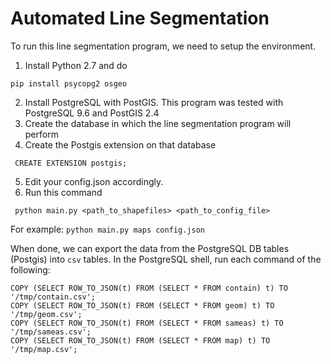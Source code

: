 # Automated Line Segmentation

To run this line segmentation program, we need to setup the environment.
1. Install Python 2.7 and do
```
pip install psycopg2 osgeo
```
2. Install PostgreSQL with PostGIS. This program was tested with PostgreSQL 9.6 and PostGIS 2.4
3. Create the database in which the line segmentation program will perform
4. Create the Postgis extension on that database
```
 CREATE EXTENSION postgis;
```
5. Edit your config.json accordingly.
6. Run this command
```
 python main.py <path_to_shapefiles> <path_to_config_file>
```
For example:  ```python main.py maps config.json```


When done, we can export the data from the PostgreSQL DB tables (Postgis) into ```csv``` tables.
In the PostgreSQL shell, run each command of the following:
```
COPY (SELECT ROW_TO_JSON(t) FROM (SELECT * FROM contain) t) TO '/tmp/contain.csv';
COPY (SELECT ROW_TO_JSON(t) FROM (SELECT * FROM geom) t) TO '/tmp/geom.csv';
COPY (SELECT ROW_TO_JSON(t) FROM (SELECT * FROM sameas) t) TO '/tmp/sameas.csv';
COPY (SELECT ROW_TO_JSON(t) FROM (SELECT * FROM map) t) TO '/tmp/map.csv';
```